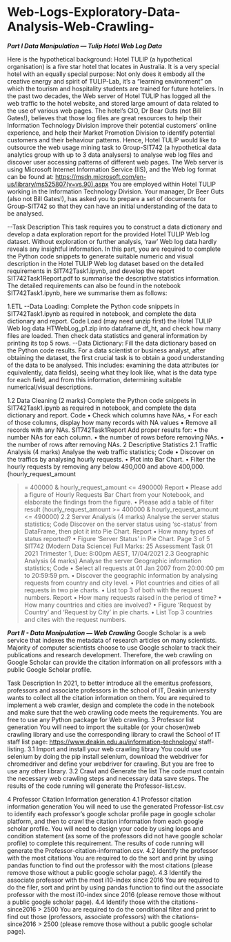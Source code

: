 # Web-Logs-Exploratory-Data-Analysis-Web-Crawling-
***Part I Data Manipulation — Tulip Hotel Web Log Data***

Here is the hypothetical background:
Hotel TULIP (a hypothetical organisation) is a five star hotel that locates in Australia. It is a very special hotel with an equally special purpose: Not only does it embody all the creative energy and spirit of TULIP-Lab, it’s a “learning environment” on which the tourism and hospitality students are trained for future hoteliers. In the past two decades, the Web server of Hotel TULIP has logged all the web traffic to the hotel website, and stored large amount of data related to the use of various web pages. The hotel’s CIO, Dr Bear Guts (not Bill Gates!), believes that those log files are great resources to help their Information Technology Division improve their potential customers’ online experience, and help their Market Promotion Division to identify potential customers and their behaviour patterns. Hence, Hotel TULIP would like to outsource the web usage mining task to Group-SIT742 (a hypothetical data analytics group with up to 3 data analysers) to analyse web log files
and discover user accessing patterns of different web pages. The Web server is using Microsoft Internet Information Service (IIS), and the Web log format can be found at: https://msdn.microsoft.com/en-us/library/ms525807(v=vs.90).aspx You are employed within Hotel TULIP working in the Information Technology Division. Your manager, Dr Beer Guts (also not Bill Gates!), has asked you to prepare a set of documents for Group-SIT742 so that they can have an initial understanding of the data to be analysed.

--Task Description
This task requires you to construct a data dictionary and develop a data exploration report for the provided Hotel TULIP Web log dataset. Without exploration or further analysis, ‘raw’ Web log data hardly reveals any insightful information. In this part, you are required to complete the Python code snippets to generate suitable numeric and visual description in the Hotel TULIP Web log dataset based on the detailed requirements in SIT742Task1.ipynb, and develop the report SIT742Task1Report.pdf to summarise the descriptive statistics information. The detailed requirements can also be found in the notebook SIT742Task1.ipynb, here we summarise them as follows:

1.ETL
--Data Loading:
Complete the Python code snippets in SIT742Task1.ipynb as required in notebook, and complete the data
dictionary and report.
Code Load (may need unzip first) the Hotel TULIP Web log data HTWebLog_p1.zip into dataframe df_ht,
and check how many files are loaded. Then check data statistics and general information by printing
its top 5 rows.
--Data Dictionary: Fill the data dictionary based on the Python code results.
For a data scientist or business analyst, after obtaining the dataset, the first crucial task is to obtain
a good understanding of the data to be analysed. This includes: examining the data attributes (or
equivalently, data fields), seeing what they look like, what is the data type for each field, and from this
information, determining suitable numerical/visual descriptions.

1.2 Data Cleaning (2 marks)
Complete the Python code snippets in SIT742Task1.ipynb as required in notebook, and complete the data
dictionary and report.
Code • Check which columns have NAs,
• For each of those columns, display how many records with NA values
• Remove all records with any NAs.
SIT742Task1Report Add proper results for:
• the number NAs for each column.
• the number of rows before removing NAs.
• the number of rows after removing NAs.
2 Descriptive Statistics
2.1 Traffic Analysis (4 marks)
Analyse the web traffic statistics;
Code • Discover on the traffics by analysing hourly requests.
• Plot into Bar Chart.
• Filter the hourly requests by removing any below 490,000 and above 400,000. (hourly_request_amount
>= 400000 & hourly_request_amount <= 490000)
Report • Please add a figure of Hourly Requests Bar Chart from your Notebook, and elaborate the
findings from the figure.
• Please add a table of filter result (hourly_request_amount >= 400000 & hourly_request_amount
<= 490000)
2.2 Server Analysis (4 marks)
Analyse the server status statistics;
Code Discover on the server status using ‘sc-status’ from DataFrame, then plot it into Pie Chart.
Report • How many types of status reported?
• Figure ‘Server Status’ in Pie Chart.
Page 3 of 5
SIT742 (Modern Data Science)
Full Marks: 25
Assessment Task 01
2021 Trimester 1, Due: 8:00pm AEST, 17/04/2021
2.3 Geographic Analysis (4 marks)
Analyse the server Geographic information statistics;
Code • Select all requests at 01 Jan 2007 from 20:00:00 pm to 20:59:59 pm.
• Discover the geographic information by analysing requests from country and city level.
• Plot countries and cities of all requests in two pie charts.
• List top 3 of both with the request numbers.
Report • How many requests raised in the period of time?
• How many countries and cities are involved?
• Figure ‘Request by Country’ and ‘Request by City’ in pie charts.
• List Top 3 countries and cites with the request numbers.

***Part II - Data Manipulation — Web Crawling***
Google Scholar is a web service that indexes the metadata of research articles on many scientists. Majority
of computer scientists choose to use Google scholar to track their publications and research development.
Therefore, the web crawling on Google Scholar can provide the citation information on all professors with a
public Google Scholar profile.

Task Description
In 2021, to better introduce all the emeritus professors, professors and associate professors in the school of
IT, Deakin university wants to collect all the citation information on them. You are required to implement
a web crawler, design and complete the code in the notebook and make sure that the web crawling code
meets the requirements. You are free to use any Python package for Web crawling.
3 Professor list generation
You will need to import the suitable (or your chosen)web crawling library and use the corresponding library
to crawl the School of IT staff list page: https://www.deakin.edu.au/information-technology/
staff-listing.
3.1 Import and install your web crawling library
You could use selenium by doing the pip install selenium, download the webdriver for chromedriver and
define your webdriver for crawling. But you are free to use any other library.
3.2 Crawl and Generate the list
The code must contain the necessary web crawling steps and necessary data save steps. The results of the
code running will generate the Professor-list.csv.

4 Professor Citation Information generation
4.1 Professor citation information generation 
You will need to use the generated Professor-list.csv to identify each professor’s google scholar profile
page in google scholar platform, and then to crawl the citation information from each google scholar profile.
You will need to design your code by using loops and condition statement (as some of the professors did
not have google scholar profile) to complete this requirement. The results of code running will generate the
Professor-citation-information.csv.
4.2 Identify the professor with the most citations
You are required to do the sort and print by using pandas function to find out the professor with the most
citations (please remove those without a public google scholar page).
4.3 Identify the associate professor with the most i10-index since 2016 
You are required to do the filer, sort and print by using pandas function to find out the associate professor
with the most i10-index since 2016 (please remove those without a public google scholar page).
4.4 Identify those with the citations-since2016 > 2500 
You are required to do the conditional filter and print to find out those (professors, associate professors)
with the citations-since2016 > 2500 (please remove those without a public google scholar page).
